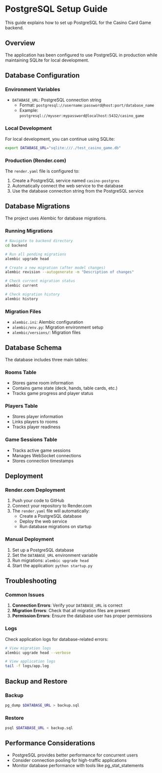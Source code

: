 # PostgreSQL Setup Guide

This guide explains how to set up PostgreSQL for the Casino Card Game backend.

## Overview

The application has been configured to use PostgreSQL in production while maintaining SQLite for local development.

## Database Configuration

### Environment Variables

- `DATABASE_URL`: PostgreSQL connection string
  - Format: `postgresql://username:password@host:port/database_name`
  - Example: `postgresql://myuser:mypassword@localhost:5432/casino_game`

### Local Development

For local development, you can continue using SQLite:
```bash
export DATABASE_URL="sqlite:///./test_casino_game.db"
```

### Production (Render.com)

The `render.yaml` file is configured to:
1. Create a PostgreSQL service named `casino-postgres`
2. Automatically connect the web service to the database
3. Use the database connection string from the PostgreSQL service

## Database Migrations

The project uses Alembic for database migrations.

### Running Migrations

```bash
# Navigate to backend directory
cd backend

# Run all pending migrations
alembic upgrade head

# Create a new migration (after model changes)
alembic revision --autogenerate -m "Description of changes"

# Check current migration status
alembic current

# Check migration history
alembic history
```

### Migration Files

- `alembic.ini`: Alembic configuration
- `alembic/env.py`: Migration environment setup
- `alembic/versions/`: Migration files

## Database Schema

The database includes three main tables:

### Rooms Table
- Stores game room information
- Contains game state (deck, hands, table cards, etc.)
- Tracks game progress and player status

### Players Table
- Stores player information
- Links players to rooms
- Tracks player readiness

### Game Sessions Table
- Tracks active game sessions
- Manages WebSocket connections
- Stores connection timestamps

## Deployment

### Render.com Deployment

1. Push your code to GitHub
2. Connect your repository to Render.com
3. The `render.yaml` file will automatically:
   - Create a PostgreSQL database
   - Deploy the web service
   - Run database migrations on startup

### Manual Deployment

1. Set up a PostgreSQL database
2. Set the `DATABASE_URL` environment variable
3. Run migrations: `alembic upgrade head`
4. Start the application: `python startup.py`

## Troubleshooting

### Common Issues

1. **Connection Errors**: Verify your `DATABASE_URL` is correct
2. **Migration Errors**: Check that all migration files are present
3. **Permission Errors**: Ensure the database user has proper permissions

### Logs

Check application logs for database-related errors:
```bash
# View migration logs
alembic upgrade head --verbose

# View application logs
tail -f logs/app.log
```

## Backup and Restore

### Backup
```bash
pg_dump $DATABASE_URL > backup.sql
```

### Restore
```bash
psql $DATABASE_URL < backup.sql
```

## Performance Considerations

- PostgreSQL provides better performance for concurrent users
- Consider connection pooling for high-traffic applications
- Monitor database performance with tools like pg_stat_statements
